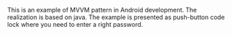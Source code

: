 This is an example of MVVM pattern in Android development. The realization is based on java.
The example is presented as push-button code lock where you need to enter a right password. 
